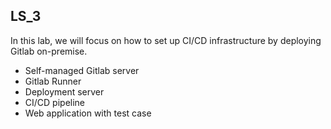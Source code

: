 ## LS_3

In this lab, we will focus on how to set up CI/CD infrastructure by deploying Gitlab on-premise.

- Self-managed Gitlab server
- Gitlab Runner 
- Deployment server
- CI/CD pipeline
- Web application with test case
